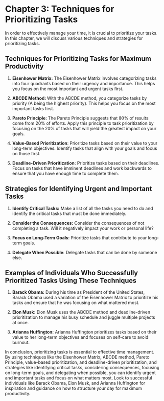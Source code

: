 Chapter 3: Techniques for Prioritizing Tasks
============================================

In order to effectively manage your time, it is crucial to prioritize your tasks. In this chapter, we will discuss various techniques and strategies for prioritizing tasks.

Techniques for Prioritizing Tasks for Maximum Productivity
----------------------------------------------------------

1. **Eisenhower Matrix:** The Eisenhower Matrix involves categorizing tasks into four quadrants based on their urgency and importance. This helps you focus on the most important and urgent tasks first.

2. **ABCDE Method:** With the ABCDE method, you categorize tasks by priority (A being the highest priority). This helps you focus on the most important tasks first.

3. **Pareto Principle:** The Pareto Principle suggests that 80% of results come from 20% of efforts. Apply this principle to task prioritization by focusing on the 20% of tasks that will yield the greatest impact on your goals.

4. **Value-Based Prioritization:** Prioritize tasks based on their value to your long-term objectives. Identify tasks that align with your goals and focus on those first.

5. **Deadline-Driven Prioritization:** Prioritize tasks based on their deadlines. Focus on tasks that have imminent deadlines and work backwards to ensure that you have enough time to complete them.

Strategies for Identifying Urgent and Important Tasks
-----------------------------------------------------

1. **Identify Critical Tasks:** Make a list of all the tasks you need to do and identify the critical tasks that must be done immediately.

2. **Consider the Consequences:** Consider the consequences of not completing a task. Will it negatively impact your work or personal life?

3. **Focus on Long-Term Goals:** Prioritize tasks that contribute to your long-term goals.

4. **Delegate When Possible:** Delegate tasks that can be done by someone else.

Examples of Individuals Who Successfully Prioritized Tasks Using These Techniques
---------------------------------------------------------------------------------

1. **Barack Obama:** During his time as President of the United States, Barack Obama used a variation of the Eisenhower Matrix to prioritize his tasks and ensure that he was focusing on what mattered most.

2. **Elon Musk:** Elon Musk uses the ABCDE method and deadline-driven prioritization to manage his busy schedule and juggle multiple projects at once.

3. **Arianna Huffington:** Arianna Huffington prioritizes tasks based on their value to her long-term objectives and focuses on self-care to avoid burnout.

In conclusion, prioritizing tasks is essential to effective time management. By using techniques like the Eisenhower Matrix, ABCDE method, Pareto Principle, value-based prioritization, and deadline-driven prioritization, and strategies like identifying critical tasks, considering consequences, focusing on long-term goals, and delegating when possible, you can identify urgent and important tasks and focus on what matters most. Look to successful individuals like Barack Obama, Elon Musk, and Arianna Huffington for inspiration and guidance on how to structure your day for maximum productivity.
